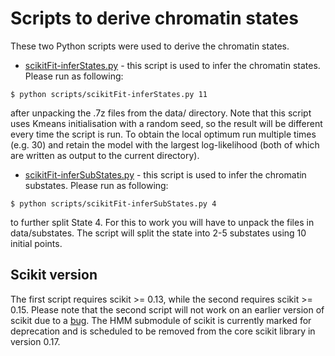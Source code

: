Scripts to derive chromatin states
================

These two Python scripts were used to derive the chromatin states.

* [scikitFit-inferStates.py](https://github.com/rstojnic/notch-chromatin/blob/master/scripts/scikitFit-inferStates.py) - this script is used to infer the chromatin states. Please run as following:

```
$ python scripts/scikitFit-inferStates.py 11
```

after unpacking the .7z files from the data/ directory. Note that this script uses Kmeans initialisation with a random seed, so the result will be different every time the script is run. To obtain the local optimum run multiple times (e.g. 30) and retain the model with the largest log-likelihood (both of which are written as output to the current directory). 

* [scikitFit-inferSubStates.py](https://github.com/rstojnic/notch-chromatin/blob/master/scripts/scikitFit-inferStates.py) - this script is used to infer the chromatin substates. Please run as following:

```
$ python scripts/scikitFit-inferSubStates.py 4
```

to further split State 4. For this to work you will have to unpack the files in data/substates. The script will split the state into 2-5 substates using 10 initial points. 

## Scikit version

The first script requires scikit >= 0.13, while the second requires scikit >= 0.15. Please note that the second script will not work on an earlier version of scikit due to a [bug](https://github.com/scikit-learn/scikit-learn/issues/1817). The HMM submodule of scikit is currently marked for deprecation and is scheduled to be removed from the core scikit library in version 0.17. 
